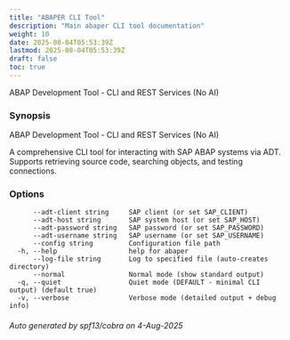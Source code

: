 ```yaml
---
title: "ABAPER CLI Tool"
description: "Main abaper CLI tool documentation"
weight: 10
date: 2025-08-04T05:53:39Z
lastmod: 2025-08-04T05:53:39Z
draft: false
toc: true
---
```



ABAP Development Tool - CLI and REST Services (No AI)

### Synopsis

ABAP Development Tool - CLI and REST Services (No AI)

A comprehensive CLI tool for interacting with SAP ABAP systems via ADT.
Supports retrieving source code, searching objects, and testing connections.

### Options

```
      --adt-client string     SAP client (or set SAP_CLIENT)
      --adt-host string       SAP system host (or set SAP_HOST)
      --adt-password string   SAP password (or set SAP_PASSWORD)
      --adt-username string   SAP username (or set SAP_USERNAME)
      --config string         Configuration file path
  -h, --help                  help for abaper
      --log-file string       Log to specified file (auto-creates directory)
      --normal                Normal mode (show standard output)
  -q, --quiet                 Quiet mode (DEFAULT - minimal CLI output) (default true)
  -v, --verbose               Verbose mode (detailed output + debug info)
```

###### Auto generated by spf13/cobra on 4-Aug-2025
